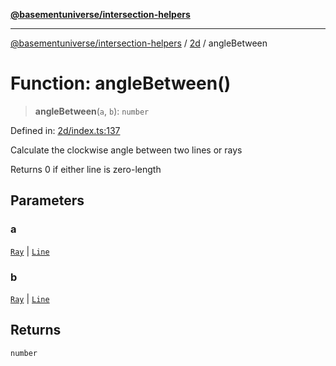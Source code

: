 [**@basementuniverse/intersection-helpers**](../../README.md)

***

[@basementuniverse/intersection-helpers](../../README.md) / [2d](../README.md) / angleBetween

# Function: angleBetween()

> **angleBetween**(`a`, `b`): `number`

Defined in: [2d/index.ts:137](https://github.com/basementuniverse/intersection-helpers/blob/d942e5cf9ee51dc3854d6fbfe1d84a7ecd83c1ca/src/2d/index.ts#L137)

Calculate the clockwise angle between two lines or rays

Returns 0 if either line is zero-length

## Parameters

### a

[`Ray`](../types/type-aliases/Ray.md) | [`Line`](../types/type-aliases/Line.md)

### b

[`Ray`](../types/type-aliases/Ray.md) | [`Line`](../types/type-aliases/Line.md)

## Returns

`number`
